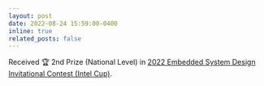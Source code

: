 ```yaml
---
layout: post
date: 2022-08-24 15:59:00-0400
inline: true
related_posts: false
---
```


Received :trophy: 2nd Prize (National Level) in [2022 Embedded System Design Invitational Contest (Intel Cup)](https://nuedc.sjtu.edu.cn/EN/Default.aspx).